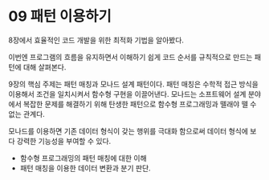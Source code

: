 # 09 패턴 이용하기

8장에서 효율적인 코드 개발을 위한 최적화 기법을 알아봤다.

이번엔 프로그램의 흐름을 유지하면서 이해하기 쉽게 코드 순서를 규칙적으로 만드는 패턴에 대해 살펴본다.

9장의 핵심 주제는 패턴 매칭과 모나드 설계 패턴이다.
패턴 매칭은 수학적 접근 방식을 이용해서 조건을 일치시켜서 함수형 구현을 이끌어낸다.
모나드는 소프트웨어 설계 분야에서 복잡한 문제를 해결하기 위해 탄생한 패턴으로 함수형 프로그래밍과 뗄래야 뗄 수 없는 관계다.

모나드를 이용하면 기존 데이터 형식이 갖는 행위를 극대화 함으로써 데이터 형식에 보다 강력한 기능성을 부여할 수 있다.



- 함수형 프로그래밍의 패턴 매칭에 대한 이해
- 패턴 매칭을 이용한 데이터 변환과 분기 판단.